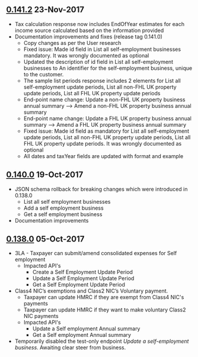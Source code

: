 

## [0.141.2](https://github.com/hmrc/self-assessment-api/releases/tag/v0.141.2) 23-Nov-2017

* Tax calculation response now includes EndOfYear estimates for each income source calculated based on the information provided
* Documentation improvements and fixes (release tag 0.141.0)
  * Copy changes as per the User research
  * Fixed issue: Made id field in List all self-employment businesses mandatory. It was wrongly documented as optional
  * Updated the description of id field in List all self-employment businesses to An identifier for the self-employment business, unique to the customer.
  * The sample list periods response includes 2 elements for List all self-employment update periods, List all non-FHL UK property update periods, List all FHL UK property update periods
  * End-point name change: Update a non-FHL UK property business annual summary --> Amend a non-FHL UK property business annual summary
  * End-point name change: Update a FHL UK property business annual summary --> Amend a FHL UK property business annual summary
  * Fixed issue: Made id field as mandatory for List all self-employment update periods, List all non-FHL UK property update periods, List all FHL UK property update periods. It was wrongly documented as optional
  * All dates and taxYear fields are updated with format and example
  
## [0.140.0](https://github.com/hmrc/self-assessment-api/releases/tag/v0.140.0) 19-Oct-2017

* JSON schema rollback for breaking changes which were introduced in 0.138.0
  * List all self employment businesses
  * Add a self employment business
  * Get a self employment business
* Documentation improvements

## [0.138.0](https://github.com/hmrc/self-assessment-api/releases/tag/v0.138.0) 05-Oct-2017

* 3LA - Taxpayer can submit/amend consolidated expenses for Self employment
  * Impacted API's
    * Create a Self Employment Update Period
    * Update a Self Employment Update Period
    * Get a Self Employment Update Period
* Class4 NIC’s exemptions and Class2 NIC’s Voluntary payment. 
  * Taxpayer can update HMRC if they are exempt from Class4 NIC's payments
  * Taxpayer can update HMRC if they want to make voluntary Class2 NIC payments
  * Impacted API's
    * Update a Self employment Annual summary
    * Get a Self employment Annual summary
* Temporarily disabled the test-only endpoint _Update a self-employment business_. Awaiting clear steer from business. 